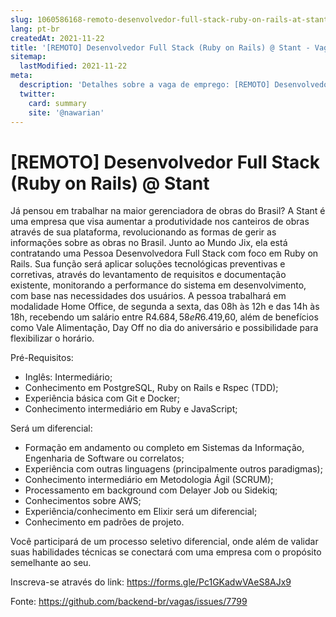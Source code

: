 ```yaml
---
slug: 1060586168-remoto-desenvolvedor-full-stack-ruby-on-rails-at-stant
lang: pt-br
createdAt: 2021-11-22
title: '[REMOTO] Desenvolvedor Full Stack (Ruby on Rails) @ Stant - Vaga de Emprego'
sitemap:
  lastModified: 2021-11-22
meta:
  description: 'Detalhes sobre a vaga de emprego: [REMOTO] Desenvolvedor Full Stack (Ruby on Rails) @ Stant'
  twitter:
    card: summary
    site: '@nawarian'
---
```


# [REMOTO] Desenvolvedor Full Stack (Ruby on Rails) @ Stant

Já pensou em trabalhar na maior gerenciadora de obras do Brasil?
A Stant é uma empresa que visa aumentar a produtividade nos canteiros de obras através de sua plataforma, revolucionando as formas de gerir as informações sobre as obras no Brasil.
Junto ao Mundo Jix, ela está contratando uma Pessoa Desenvolvedora Full Stack com foco em Ruby on Rails. Sua função será aplicar soluções tecnológicas preventivas e corretivas, através do levantamento de requisitos e documentação existente, monitorando a performance do sistema em desenvolvimento, com base nas necessidades dos usuários. A pessoa trabalhará em modalidade Home Office, de segunda a sexta, das 08h às 12h e das 14h às 18h, recebendo um salário entre R$4.684,58 e R$6.419,60, além  de benefícios como Vale Alimentação, Day Off no dia do aniversário e possibilidade para flexibilizar o horário.

Pré-Requisitos:

-  Inglês: Intermediário;
- Conhecimento em PostgreSQL, Ruby on Rails e Rspec (TDD);
- Experiência básica com Git e  Docker;
- Conhecimento intermediário em Ruby e JavaScript;


Será um diferencial: 

- Formação em andamento ou completo em Sistemas da Informação, Engenharia de Software ou correlatos;
- Experiência com outras linguagens (principalmente outros paradigmas);
- Conhecimento intermediário em Metodologia Ágil (SCRUM);
- Processamento em background com Delayer Job ou Sidekiq;
- Conhecimentos sobre AWS;
- Experiência/conhecimento em Elixir será um diferencial;
- Conhecimento em padrões de projeto.

 
Você participará de um processo seletivo diferencial, onde além de validar suas habilidades técnicas se conectará com uma empresa com o propósito semelhante ao seu.
 
Inscreva-se através do link: https://forms.gle/Pc1GKadwVAeS8AJx9


Fonte: https://github.com/backend-br/vagas/issues/7799